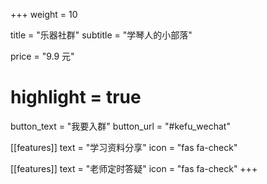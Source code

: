 +++
weight = 10

title = "乐器社群"
subtitle = "学琴人的小部落"

price = "9.9 元"
# highlight = true

button_text = "我要入群"
button_url = "#kefu_wechat"

[[features]]
  text = "学习资料分享"
  icon = "fas fa-check"
  

[[features]]
  text = "老师定时答疑"
  icon = "fas fa-check"
+++